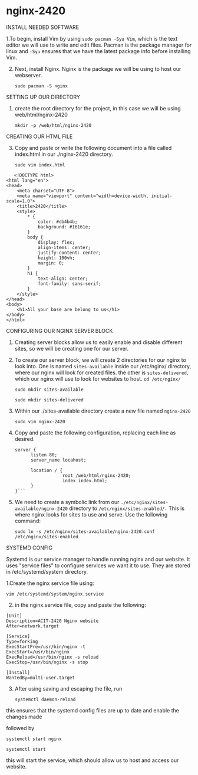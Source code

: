 # nginx-2420

INSTALL NEEDED SOFTWARE

1.To begin, install Vim by using ```sudo pacman -Syu Vim```, which is the text editor we will use to write and edit files. Pacman is the package manager for linux and ```-Syu``` ensures that we have the latest package info before installing Vim.

2. Next, install Nginx. Nginx is the package we will be using to host our webserver.

   ```sudo pacman -S nginx```

SETTING UP OUR DIRECTORY

1. create the root directory for the project, in this case we will be using
   web/html/nginx-2420
   
   ```mkdir -p /web/html/nginx-2420```

CREATING OUR HTML FILE

3. Copy and paste or write the following document into a file called index.html in our ./nginx-2420 directory.
   
   ```sudo vim index.html```
   
```
   <!DOCTYPE html>
<html lang="en">
<head>
    <meta charset="UTF-8">
    <meta name="viewport" content="width=device-width, initial-scale=1.0">
    <title>2420</title>
    <style>
        * {
            color: #db4b4b;
            background: #16161e;
        }
        body {
            display: flex;
            align-items: center;
            justify-content: center;
            height: 100vh;
            margin: 0;
        }
        h1 {
            text-align: center;
            font-family: sans-serif;
        }
    </style>
</head>
<body>
    <h1>All your base are belong to us</h1>
</body>
</html> 
```

CONFIGURING OUR NGINX SERVER BLOCK

1. Creating server blocks allow us to easily enable and disable different sites, so we will be creating one for our server.

2. To create our server block, we will create 2 directories for our nginx to look into. One is named ```sites-available``` inside our /etc/nginx/ directory, where our nginx will look for created files. the other is ```sites-delivered```, which our nginx will use to look for websites to host.
   ```cd /etc/nginx/```
   
   ```sudo mkdir sites-available```
   
   ```sudo mkdir sites-delivered```

4. Within our ./sites-available directory create a new file named ```nginx-2420```
   
   ```sudo vim nginx-2420```

6. Copy and paste the following configuration, replacing each line as desired.
   ```
   server {
         listen 80;
         server_name locahost;

         location / {
                     root /web/html/nginx-2420;
                     index index.html;
         }
   }```

7. We need to create a symbolic link from our ```./etc/nginx/sites-available/nginx-2420``` directory to ```/etc/nginx/sites-enabled/.``` This is where nginx looks for sites to use and serve. Use the following command:
   
   ```sudo ln -s /etc/nginx/sites-available/nginx-2420.conf /etc/nginx/sites-enabled```

SYSTEMD CONFIG

Systemd is our service manager to handle running nginx and our website. It uses "service files" to configure services we want it to use. They are stored in /etc/systemd/system directory. 

1.Create the nginx service file using: 

```vim /etc/systemd/system/nginx.service```

2. in the nginx.service file, copy and paste the following:
```
[Unit]
Description=ACIT-2420 Nginx website
After=network.target

[Service]
Type=forking
ExecStartPre=/usr/bin/nginx -t
ExecStart=/usr/bin/nginx
ExecReload=/usr/bin/nginx -s reload
ExecStop=/usr/bin/nginx -s stop

[Install]
WantedBy=multi-user.target
```

3. After using saving and escaping the file, run

   ```systemctl daemon-reload```

this ensures that the systemd config files are up to date and enable the changes made
   
   followed by
   
   ```systemctl start nginx```

```systemctl start``` 

this will start the service, which should allow us to host and access our website.  


   

